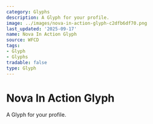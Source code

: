 ```yaml
---
category: Glyphs
description: A Glyph for your profile.
image: ../images/nova-in-action-glyph-c2dfb6df70.png
last_updated: '2025-09-17'
name: Nova In Action Glyph
source: WFCD
tags:
- Glyph
- Glyphs
tradable: false
type: Glyph
---
```


# Nova In Action Glyph

A Glyph for your profile.

